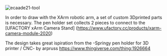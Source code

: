 ![ecaade21-tool](https://user-images.githubusercontent.com/50297074/136701769-9978767e-79e7-4e80-b701-8d76e0305af2.jpg)

In order to draw with the XArm robotic arm, a set of custom 3Dprinted parts is necessary.
The pen holder set collects 2 pieces to connect to the [UFACTORY xArm Camera Stand] (https://www.ufactory.cc/products/xarm-camera-module-2020)

The design takes great ispiration from the -Springy pen holder for 3D printer / CNC- by arpruss 
https://www.thingiverse.com/thing:1926664
